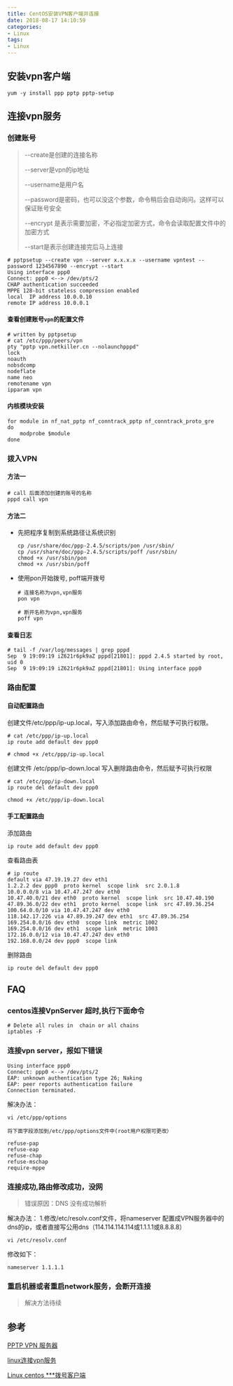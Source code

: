```yaml
---
title: CentOS安装VPN客户端并连接
date: 2018-08-17 14:10:59
categories:
- Linux
tags:
- Linux
---
```


## 安装vpn客户端

```
yum -y install ppp pptp pptp-setup
```

## 连接vpn服务

### 创建账号

> --create是创建的连接名称
>
>  --server是vpn的ip地址
>
>  --username是用户名
>
>  --password是密码，也可以没这个参数，命令稍后会自动询问。这样可以保证账号安全
>
>  --encrypt 是表示需要加密，不必指定加密方式，命令会读取配置文件中的加密方式
>
>  --start是表示创建连接完后马上连接
<!--more-->


```
# pptpsetup --create vpn --server x.x.x.x --username vpntest --password 1234567890 --encrypt --start
Using interface ppp0
Connect: ppp0 <--> /dev/pts/2
CHAP authentication succeeded
MPPE 128-bit stateless compression enabled
local  IP address 10.0.0.10
remote IP address 10.0.0.1
```

#### 查看创建账号`vpn`的配置文件

```
# written by pptpsetup
# cat /etc/ppp/peers/vpn 
pty "pptp vpn.netkiller.cn --nolaunchpppd"
lock
noauth
nobsdcomp
nodeflate
name neo
remotename vpn
ipparam vpn	
```

#### 内核模块安装

```
for module in nf_nat_pptp nf_conntrack_pptp nf_conntrack_proto_gre
do
    modprobe $module
done	
```

### 拨入VPN

#### 方法一

```
# call 后面添加创建的账号的名称
pppd call vpn
```

#### 方法二

- 先把程序复制到系统路径让系统识别

  ```
  cp /usr/share/doc/ppp-2.4.5/scripts/pon /usr/sbin/ 
  cp /usr/share/doc/ppp-2.4.5/scripts/poff /usr/sbin/ 
  chmod +x /usr/sbin/pon 
  chmod +x /usr/sbin/poff
  ```

- 使用pon开始拨号, poff端开拨号

  ```
  # 连接名称为vpn,vpn服务
  pon vpn
  
  # 断开名称为vpn,vpn服务
  poff vpn
  ```

#### 查看日志

```
# tail -f /var/log/messages | grep pppd
Sep  9 19:09:19 iZ621r6pk9aZ pppd[21801]: pppd 2.4.5 started by root, uid 0
Sep  9 19:09:19 iZ621r6pk9aZ pppd[21801]: Using interface ppp0	
```

### 路由配置

#### 自动配置路由

创建文件/etc/ppp/ip-up.local，写入添加路由命令，然后赋予可执行权限。

```
# cat /etc/ppp/ip-up.local 
ip route add default dev ppp0

# chmod +x /etc/ppp/ip-up.local 
```

创建文件 /etc/ppp/ip-down.local 写入删除路由命令，然后赋予可执行权限

```
# cat /etc/ppp/ip-down.local
ip route del default dev ppp0

chmod +x /etc/ppp/ip-down.local				
```

#### 手工配置路由

添加路由

```
ip route add default dev ppp0		
```

查看路由表

```
# ip route 
default via 47.19.19.27 dev eth1 
1.2.2.2 dev ppp0  proto kernel  scope link  src 2.0.1.8 
10.0.0.0/8 via 10.47.47.247 dev eth0 
10.47.40.0/21 dev eth0  proto kernel  scope link  src 10.47.40.190 
47.89.36.0/22 dev eth1  proto kernel  scope link  src 47.89.36.254 
100.64.0.0/10 via 10.47.47.247 dev eth0 
118.142.17.226 via 47.89.39.247 dev eth1  src 47.89.36.254 
169.254.0.0/16 dev eth0  scope link  metric 1002 
169.254.0.0/16 dev eth1  scope link  metric 1003 
172.16.0.0/12 via 10.47.47.247 dev eth0  
192.168.0.0/24 dev ppp0  scope link			
```

删除路由

```
ip route del default dev ppp0	
```

## FAQ

### centos连接VpnServer 超时,执行下面命令

```
# Delete all rules in  chain or all chains
iptables -F
```

### 连接vpn server，报如下错误

```
Using interface ppp0
Connect: ppp0 <--> /dev/pts/2
EAP: unknown authentication type 26; Naking
EAP: peer reports authentication failure
Connection terminated.
```

解决办法：

```
vi /etc/ppp/options
```

```
将下面字段添加到/etc/ppp/options文件中(root用户权限可更改）

refuse-pap
refuse-eap
refuse-chap
refuse-mschap
require-mppe
```

### 连接成功,路由修改成功，没网

> 错误原因：DNS 没有成功解析

解决办法： 
1.修改/etc/resolv.conf文件，将nameserver 配置成VPN服务器中的dns的ip，或者直接写公用dns（114.114.114.114或1.1.1.1或8.8.8.8）

```
vi /etc/resolv.conf
```

修改如下：

```
nameserver 1.1.1.1
```

### 重启机器或者重启network服务，会断开连接

> 解决方法待续

## 参考

[PPTP VPN 服务器](https://cloud.tencent.com/developer/article/1051293)

[linux连接vpn服务](https://blog.csdn.net/qq_20948497/article/details/53419280)

[Linux centos ***拨号客户端](http://blog.51cto.com/wutou/1737372)